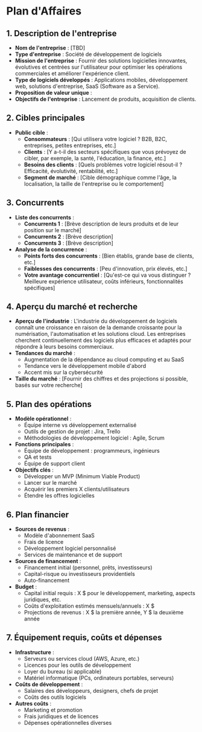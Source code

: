 # Plan d'Affaires

## 1. Description de l'entreprise

- **Nom de l'entreprise** : [TBD]
- **Type d'entreprise** : Société de développement de logiciels
- **Mission de l'entreprise** : Fournir des solutions logicielles innovantes, évolutives et centrées sur l'utilisateur pour optimiser les opérations commerciales et améliorer l'expérience client.
- **Type de logiciels développés** : Applications mobiles, développement web, solutions d'entreprise, SaaS (Software as a Service).
- **Proposition de valeur unique** :
- **Objectifs de l'entreprise** : Lancement de produits, acquisition de clients.

## 2. Cibles principales

- **Public cible** :
  - **Consommateurs** : [Qui utilisera votre logiciel ? B2B, B2C, entreprises, petites entreprises, etc.]
  - **Clients** : [Y a-t-il des secteurs spécifiques que vous prévoyez de cibler, par exemple, la santé, l'éducation, la finance, etc.]
  - **Besoins des clients** : [Quels problèmes votre logiciel résout-il ? Efficacité, évolutivité, rentabilité, etc.]
  - **Segment de marché** : [Cible démographique comme l'âge, la localisation, la taille de l'entreprise ou le comportement]

## 3. Concurrents

- **Liste des concurrents** :
  - **Concurrents 1** : [Brève description de leurs produits et de leur position sur le marché]
  - **Concurrents 2** : [Brève description]
  - **Concurrents 3** : [Brève description]
- **Analyse de la concurrence** :
  - **Points forts des concurrents** : [Bien établis, grande base de clients, etc.]
  - **Faiblesses des concurrents** : [Peu d'innovation, prix élevés, etc.]
  - **Votre avantage concurrentiel** : [Qu'est-ce qui va vous distinguer ? Meilleure expérience utilisateur, coûts inférieurs, fonctionnalités spécifiques]

## 4. Aperçu du marché et recherche

- **Aperçu de l'industrie** : L'industrie du développement de logiciels connaît une croissance en raison de la demande croissante pour la numérisation, l'automatisation et les solutions cloud. Les entreprises cherchent continuellement des logiciels plus efficaces et adaptés pour répondre à leurs besoins commerciaux.
- **Tendances du marché** :
  - Augmentation de la dépendance au cloud computing et au SaaS
  - Tendance vers le développement mobile d'abord
  - Accent mis sur la cybersécurité
- **Taille du marché** : [Fournir des chiffres et des projections si possible, basés sur votre recherche]

## 5. Plan des opérations

- **Modèle opérationnel** :
  - Équipe interne vs développement externalisé
  - Outils de gestion de projet : Jira, Trello
  - Méthodologies de développement logiciel : Agile, Scrum
- **Fonctions principales** :
  - Équipe de développement : programmeurs, ingénieurs
  - QA et tests
  - Équipe de support client
- **Objectifs clés** :
  - Développer un MVP (Minimum Viable Product)
  - Lancer sur le marché
  - Acquérir les premiers X clients/utilisateurs
  - Étendre les offres logicielles

## 6. Plan financier

- **Sources de revenus** :
  - Modèle d'abonnement SaaS
  - Frais de licence
  - Développement logiciel personnalisé
  - Services de maintenance et de support
- **Sources de financement** :
  - Financement initial (personnel, prêts, investisseurs)
  - Capital-risque ou investisseurs providentiels
  - Auto-financement
- **Budget** :
  - Capital initial requis : X $ pour le développement, marketing, aspects juridiques, etc.
  - Coûts d'exploitation estimés mensuels/annuels : X $
  - Projections de revenus : X $ la première année, Y $ la deuxième année

## 7. Équipement requis, coûts et dépenses

- **Infrastructure** :
  - Serveurs ou services cloud (AWS, Azure, etc.)
  - Licences pour les outils de développement
  - Loyer du bureau (si applicable)
  - Matériel informatique (PCs, ordinateurs portables, serveurs)
- **Coûts de développement** :
  - Salaires des développeurs, designers, chefs de projet
  - Coûts des outils logiciels
- **Autres coûts** :
  - Marketing et promotion
  - Frais juridiques et de licences
  - Dépenses opérationnelles diverses
